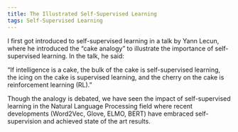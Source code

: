 ```yaml
---
title: The Illustrated Self-Supervised Learning
tags: Self-Supervised Learning
---
```


I first got introduced to self-supervised learning in a talk by Yann Lecun, where he introduced the “cake analogy” to illustrate the importance of self-supervised learning. In the talk, he said:

“If intelligence is a cake, the bulk of the cake is self-supervised learning, the icing on the cake is supervised learning, and the cherry on the cake is reinforcement learning (RL).”

Though the analogy is debated, we have seen the impact of self-supervised learning in the Natural Language Processing field where recent developments (Word2Vec, Glove, ELMO, BERT) have embraced self-supervision and achieved state of the art results.
